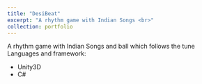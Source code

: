 ```yaml
---
title: "DesiBeat"
excerpt: "A rhythm game with Indian Songs <br>"
collection: portfolio
---
```


A rhythm game with Indian Songs and ball which follows the tune
Languages and framework:

<ul>
<li>Unity3D</li>
<li>C#</li>
</ul>
